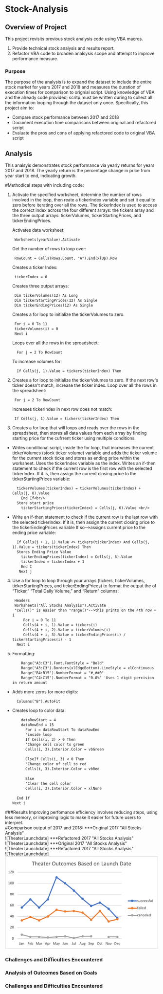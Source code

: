 # Stock-Analysis
## Overview of Project
This project revisits previous stock analysis code using VBA macros.
1. Provide technical stock analysis and results report.
2. Refactor VBA code to broaden analsysis scope and attempt to improve performance measure.

### Purpose
The purpose of the analysis is to expand the dataset to include the entire stock market for years 2017 and 2018 and measures the duration of execution times for comparison to orignial script. Using knowledge of VBA and the already code provided; scritp must be written during to collect all the information looping through the dataset only once. Specifically, this project aim to:
- Compare stock performance between 2017 and 2018
- Document execution time comparisons between original and refactored script
- Evaluate the pros and cons of applying refactored code to original VBA script
 
## Analysis
This analsyis demonstrates stock performance via yearly returns for years 2017 and 2018. The yearly return is the percentage change in price from year start to end, indicating growth.

#Methodical steps with including code:

1. Activate the specified worksheet, determine the number of rows involved in the loop, then reate a tickerIndex variable and set it equal to zero before iterating over all the rows. The tickerIndex is used to access the correct index across the four different arrays: the tickers array and the three output arrays: tickerVolumes, tickerStartingPrices, and tickerEndingPrices.<br/>

    Activates data worksheet:
    
        Worksheets(yearValue).Activate
    
    Get the number of rows to loop over:
    
        RowCount = Cells(Rows.Count, "A").End(xlUp).Row
    
    Creates a ticker Index:
    
        tickerIndex = 0

    Creates three output arrays:
        
        Dim tickerVolumes(12) As Long
        Dim tickerStartingPrices(12) As Single
        Dim tickerEndingPrices(12) As Single
        
    Creates a for loop to initialize the tickerVolumes to zero.
    
        For i = 0 To 11
        tickerVolumes(i) = 0         
        Next i
          
    Loops over all the rows in the spreadsheet:
    
         For j = 2 To RowCount
         
     To increase volumes for:
     
         If Cells(j, 1).Value = tickers(tickerIndex) Then
          
2. Creates a for loop to initialize the tickerVolumes to zero. If the next row's ticker doesn't match, increase the ticker index.
    Loop over all the rows in the spreadsheet:
       
        For j = 2 To RowCount
        
    Increases tickerIndex in next row does not match:
     
        If Cells(j, 1).Value = tickers(tickerIndex) Then


3. Creates a for loop that will loops and reads over the rows in the spreadsheet, then stores all data values from each array by finding starting price for the cufrrent ticker using multiple conditions.<br/>
- Writes conditional script, inside the for loop, that increases the current tickerVolumes (stock ticker volume) variable and adds the ticker volume for the current stock ticke and stores as ending price within the worksheet. Uses the tickerIndex variable as the index. Writes an if-then statement to check if the current row is the first row with the selected tickerIndex. If it is, then assign the current closing price to the tickerStartingPrices variable:
    
        tickerVolumes(tickerIndex) = tickerVolumes(tickerIndex) + Cells(j, 8).Value
          End If<br/>
        Store start price
          tickerStartingPrices(tickerIndex) = Cells(j, 6).Value <br/>
        
- Write an if-then statement to check if the current row is the last row with the selected tickerIndex. If it is, then assign the current closing price to the tickerEndingPrices variable
If so-->assigns current price to the ending price variable:

        If Cells(j + 1, 1).Value <> tickers(tickerIndex) And Cells(j, 1).Value = tickers(tickerIndex) Then
        Stores Ending Price Value
          tickerEndingPrices(tickerIndex) = Cells(j, 6).Value
          tickerIndex = tickerIndex + 1 
          End I         
         Next j

4. Use a for loop to loop through your arrays (tickers, tickerVolumes, tickerStartingPrices, and 
tickerEndingPrices) to format the output the of “Ticker,” “Total Daily Volume,” and “Return” columns:

        Headers
        Worksheets("All Stocks Analysis").Activate
        "cells()" is easier than "range()"-->this prints on the 4th row + i
            For i = 0 To 11
            Cells(4 + i, 1).Value = tickers(i)
            Cells(4 + i, 2).Value = tickerVolumes(i)
            Cells(4 + i, 3).Value = tickerEndingPrices(i) / tickerStartingPrices(i) - 1
         Next i
 5. Formatting:
   
            Range("A3:C3").Font.FontStyle = "Bold"
            Range("A3:C3").Borders(xlEdgeBottom).LineStyle = xlContinuous
            Range("B4:B15").NumberFormat = "#,##0"
            Range("C4:C15").NumberFormat = "0.0%" 'Uses 1 digit percision in return amount
            
- Adds more zeros for more digits:
  
        Columns("B").AutoFit

- Creates loop to color data:

          dataRowStart = 4
          dataRowEnd = 15
            For i = dataRowStart To dataRowEnd
            'inside loop
            If Cells(i, 3) > 0 Then
            'Change cell color to green
            Cells(i, 3).Interior.Color = vbGreen
            
            ElseIf Cells(i, 3) < 0 Then
            'Change color of cell to red
            Cells(i, 3).Interior.Color = vbRed
            
            Else
            'Clear the cell color
            Cells(i, 3).Interior.Color = xlNone
            
        End If
      Next i

###Results
Improving perfomance efficiency involves reducing steps, using less memory, or improving logic to make it easier for future users to interpret.<br/>
#Comparison output of 2017 and 2018:
***Original 2017 "All Stocks Analysis" <br/> ![TheaterLaunchdate]
***Refactored 2017 "All Stocks Analysis" <br/> ![TheaterLaunchdate]
***Original 2017 "All Stocks Analysis" <br/> ![TheaterLaunchdate]
***Refactored 2017 "All Stocks Analysis" <br/> ![TheaterLaunchdate]
![TheaterLaunchdate](https://github.com/Quinneth/Kickstarter-analysis/blob/main/Theater_Outcomes_vs_Launch.png)

### Challenges and Difficulties Encountered



### Analysis of Outcomes Based on Goals


### Challenges and Difficulties Encountered
